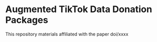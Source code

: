 # Augmented TikTok Data Donation Packages

This repository materials affiliated with the paper doi/xxxx
